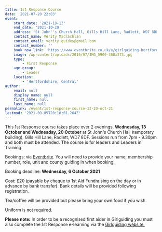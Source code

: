 ```yaml
---
title: 1st Response Course
date: '2021-07-20 22:03'
event:
    start_date: '2021-10-13'
    end_date: '2021-10-20'
    address: 'St John''s Church Hall, Gills Hill Lane, Radlett, WD7 8DF'
    contact_name: Verity Maclachlan
    contact_email: verity.guides@gmail.com
    contact_number: ''
    book_now_link: 'https://www.eventbrite.co.uk/e/girlguiding-hertfordshire-full-1st-response-course-2-x-3-hour-sessions-tickets-169755526349'
    image: /wp-content/uploads/2016/07/IMG_5900-360x273.jpg
    type:
        - First Response
    age-group:
        - Leader
    location:
        - 'Hertfordshire, Central'
author:
    email: null
    display_name: null
    first_name: null
    last_name: null
permalink: /event/1st-response-course-13-20-oct-21
lastmod: '2021-09-05T20:10:01.264Z'
---
```

This 1st Response course takes place over 2 evenings, **Wednesday, 13 October and Wednesday, 20 October** at St John's Church Hall (temporary building), Gills Hill Lane, Radlett, WD7 8DF.  Sessions run from 7pm - 9.30pm and both must be attended.  The course is for leaders and Leaders in Training.

Bookings: via [Eventbrite]({{page.event.book_now_link}}).  You will need to provide your name, membership number, role, unit and county guiding in when booking.  

Booking deadline: **Wednesday, 6 October 2021**

Cost: £20 (payable by cheque to 1st Aid Fundraising on the day or in advance by bank transfer).  Bank details will be provided following registration.

Tea/coffee will be provided but please bring your own food if you wish.

Uniform is not required.

**Please note:**  In order to be a recognised first aider in Girlguiding you must also complete the 1st Response e-learning via the [Girlguiding website.](https://training.girlguiding.org.uk/first-response/?_ga=2.243395270.2123503171.1626684443-707145301.1620647744#/menu/5f1ec172e2dbde2f11ab1d0d)
